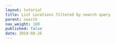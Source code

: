 ```yaml
---
layout: tutorial
title: List Locations filtered by search query
parent: search
nav_weight: 100
published: false
date: 2019-08-26
---
```

